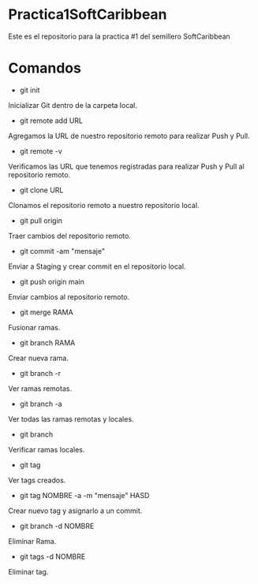 # Practica1SoftCaribbean
Este es el repositorio para la practica #1 del semillero SoftCaribbean 


# Comandos 

* git init
<p>
Inicializar Git dentro de la carpeta local.
</p>

* git remote add URL
<p>
Agregamos la URL de nuestro repositorio remoto para realizar Push y Pull.
</p>

* git remote -v
<p>
Verificamos las URL que tenemos registradas para realizar Push y Pull al repositorio remoto.
</p>

* git clone URL
<p>
Clonamos el repositorio remoto a nuestro repositorio local.
</p>

* git pull origin
<p>
 Traer cambios del repositorio remoto.
 </p>
 
 * git commit -am "mensaje"
 <p>
 Enviar a Staging y crear commit en el repositorio local.
 </p>
 
 * git push origin main
 <p>
  Enviar cambios al repositorio remoto.
  </p>
  
  * git merge RAMA
  <p>
  Fusionar ramas.
  </p>
  
  * git branch RAMA
  <p>
  Crear nueva rama.
  </p>
  
  * git branch -r
  <p>
  Ver ramas remotas.
  </p>
  
  * git branch -a
  <p>
  Ver todas las ramas remotas y locales.
  </p>
  
  * git branch 
  <p>
  Verificar ramas locales.
  </p>
  
  * git tag 
  <p>
  Ver tags creados.
  </p>
  
  * git tag NOMBRE -a -m "mensaje" HASD
  </p>
  Crear nuevo tag y asignarlo a un commit.
  </p>
  
  * git branch -d NOMBRE
  <p>
  Eliminar Rama.
  </p>
  
  * git tags -d NOMBRE
  <p>
  Eliminar tag.
  </p>
  
  
